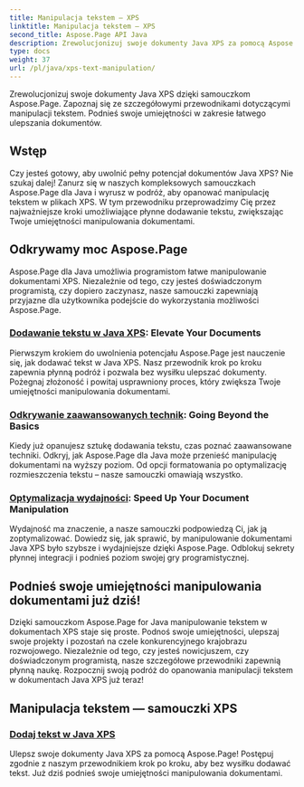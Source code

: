 ```yaml
---
title: Manipulacja tekstem — XPS
linktitle: Manipulacja tekstem — XPS
second_title: Aspose.Page API Java
description: Zrewolucjonizuj swoje dokumenty Java XPS za pomocą Aspose.Page. Zapoznaj się ze szczegółowymi przewodnikami dotyczącymi manipulacji tekstem. Podnieś swoje umiejętności w zakresie łatwego ulepszania dokumentów.
type: docs
weight: 37
url: /pl/java/xps-text-manipulation/
---
```


Zrewolucjonizuj swoje dokumenty Java XPS dzięki samouczkom Aspose.Page. Zapoznaj się ze szczegółowymi przewodnikami dotyczącymi manipulacji tekstem. Podnieś swoje umiejętności w zakresie łatwego ulepszania dokumentów.

## Wstęp

Czy jesteś gotowy, aby uwolnić pełny potencjał dokumentów Java XPS? Nie szukaj dalej! Zanurz się w naszych kompleksowych samouczkach Aspose.Page dla Java i wyrusz w podróż, aby opanować manipulację tekstem w plikach XPS. W tym przewodniku przeprowadzimy Cię przez najważniejsze kroki umożliwiające płynne dodawanie tekstu, zwiększając Twoje umiejętności manipulowania dokumentami.

## Odkrywamy moc Aspose.Page

Aspose.Page dla Java umożliwia programistom łatwe manipulowanie dokumentami XPS. Niezależnie od tego, czy jesteś doświadczonym programistą, czy dopiero zaczynasz, nasze samouczki zapewniają przyjazne dla użytkownika podejście do wykorzystania możliwości Aspose.Page.

### [Dodawanie tekstu w Java XPS](./add-text/): Elevate Your Documents

Pierwszym krokiem do uwolnienia potencjału Aspose.Page jest nauczenie się, jak dodawać tekst w Java XPS. Nasz przewodnik krok po kroku zapewnia płynną podróż i pozwala bez wysiłku ulepszać dokumenty. Pożegnaj złożoność i powitaj usprawniony proces, który zwiększa Twoje umiejętności manipulowania dokumentami.

### [Odkrywanie zaawansowanych technik](#): Going Beyond the Basics

Kiedy już opanujesz sztukę dodawania tekstu, czas poznać zaawansowane techniki. Odkryj, jak Aspose.Page dla Java może przenieść manipulację dokumentami na wyższy poziom. Od opcji formatowania po optymalizację rozmieszczenia tekstu – nasze samouczki omawiają wszystko.

### [Optymalizacja wydajności](#): Speed Up Your Document Manipulation

Wydajność ma znaczenie, a nasze samouczki podpowiedzą Ci, jak ją zoptymalizować. Dowiedz się, jak sprawić, by manipulowanie dokumentami Java XPS było szybsze i wydajniejsze dzięki Aspose.Page. Odblokuj sekrety płynnej integracji i podnieś poziom swojej gry programistycznej.

## Podnieś swoje umiejętności manipulowania dokumentami już dziś!

Dzięki samouczkom Aspose.Page for Java manipulowanie tekstem w dokumentach XPS staje się proste. Podnoś swoje umiejętności, ulepszaj swoje projekty i pozostań na czele konkurencyjnego krajobrazu rozwojowego. Niezależnie od tego, czy jesteś nowicjuszem, czy doświadczonym programistą, nasze szczegółowe przewodniki zapewnią płynną naukę. Rozpocznij swoją podróż do opanowania manipulacji tekstem w dokumentach Java XPS już teraz!
## Manipulacja tekstem — samouczki XPS
### [Dodaj tekst w Java XPS](./add-text/)
Ulepsz swoje dokumenty Java XPS za pomocą Aspose.Page! Postępuj zgodnie z naszym przewodnikiem krok po kroku, aby bez wysiłku dodawać tekst. Już dziś podnieś swoje umiejętności manipulowania dokumentami.